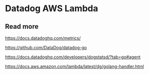 # Datadog AWS Lambda


## Read more
https://docs.datadoghq.com/metrics/

https://github.com/DataDog/datadog-go

https://docs.datadoghq.com/developers/dogstatsd/?tab=go#agent

https://docs.aws.amazon.com/lambda/latest/dg/golang-handler.html

